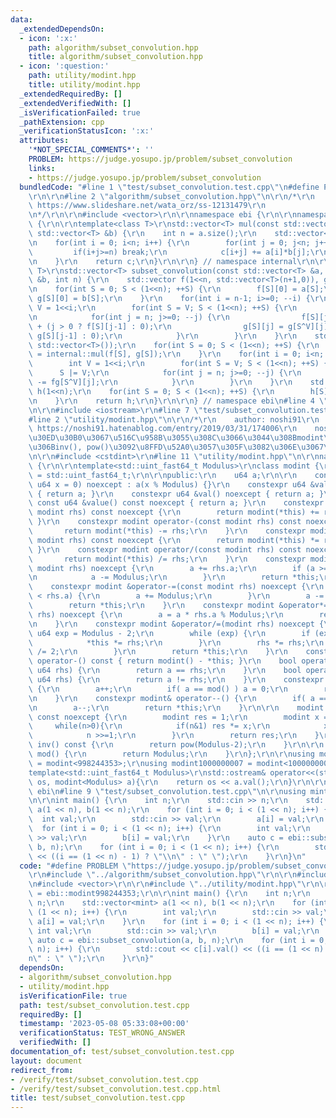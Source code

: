 ```yaml
---
data:
  _extendedDependsOn:
  - icon: ':x:'
    path: algorithm/subset_convolution.hpp
    title: algorithm/subset_convolution.hpp
  - icon: ':question:'
    path: utility/modint.hpp
    title: utility/modint.hpp
  _extendedRequiredBy: []
  _extendedVerifiedWith: []
  _isVerificationFailed: true
  _pathExtension: cpp
  _verificationStatusIcon: ':x:'
  attributes:
    '*NOT_SPECIAL_COMMENTS*': ''
    PROBLEM: https://judge.yosupo.jp/problem/subset_convolution
    links:
    - https://judge.yosupo.jp/problem/subset_convolution
  bundledCode: "#line 1 \"test/subset_convolution.test.cpp\"\n#define PROBLEM \"https://judge.yosupo.jp/problem/subset_convolution\"\
    \r\n\r\n#line 2 \"algorithm/subset_convolution.hpp\"\n\r\n/*\r\n    refernce:\
    \ https://www.slideshare.net/wata_orz/ss-12131479\r\n              https://37zigen.com/subset-convolution/\r\
    \n*/\r\n\r\n#include <vector>\r\n\r\nnamespace ebi {\r\n\r\nnamespace internal\
    \ {\r\n\r\ntemplate<class T>\r\nstd::vector<T> mul(const std::vector<T> &a, const\
    \ std::vector<T> &b) {\r\n    int n = a.size();\r\n    std::vector<T> c(n,0);\r\
    \n    for(int i = 0; i<n; i++) {\r\n        for(int j = 0; j<n; j++) {\r\n   \
    \         if(i+j>=n) break;\r\n            c[i+j] += a[i]*b[j];\r\n        }\r\
    \n    }\r\n    return c;\r\n}\r\n\r\n} // namespace internal\r\n\r\ntemplate<class\
    \ T>\r\nstd::vector<T> subset_convolution(const std::vector<T> &a, const std::vector<T>\
    \ &b, int n) {\r\n    std::vector f(1<<n, std::vector<T>(n+1,0)), g(1<<n, std::vector<T>(n+1,0));\r\
    \n    for(int S = 0; S < (1<<n); ++S) {\r\n        f[S][0] = a[S];\r\n       \
    \ g[S][0] = b[S];\r\n    }\r\n    for(int i = n-1; i>=0; --i) {\r\n        int\
    \ V = 1<<i;\r\n        for(int S = V; S < (1<<n); ++S) {\r\n            S |= V;\r\
    \n            for(int j = n; j>=0; --j) {\r\n                f[S][j] = f[S^V][j]\
    \ + (j > 0 ? f[S][j-1] : 0);\r\n                g[S][j] = g[S^V][j] + (j > 0 ?\
    \ g[S][j-1] : 0);\r\n            }\r\n        }\r\n    }\r\n    std::vector fg(1<<n,\
    \ std::vector<T>());\r\n    for(int S = 0; S < (1<<n); ++S) {\r\n        fg[S]\
    \ = internal::mul(f[S], g[S]);\r\n    }\r\n    for(int i = 0; i<n; ++i) {\r\n\
    \        int V = 1<<i;\r\n        for(int S = V; S < (1<<n); ++S) {\r\n      \
    \      S |= V;\r\n            for(int j = n; j>=0; --j) {\r\n                fg[S][j]\
    \ -= fg[S^V][j];\r\n            }\r\n        }\r\n    }\r\n    std::vector<T>\
    \ h(1<<n);\r\n    for(int S = 0; S < (1<<n); ++S) {\r\n        h[S] = fg[S][__builtin_popcount(S)];\r\
    \n    }\r\n    return h;\r\n}\r\n\r\n} // namespace ebi\n#line 4 \"test/subset_convolution.test.cpp\"\
    \n\r\n#include <iostream>\r\n#line 7 \"test/subset_convolution.test.cpp\"\n\r\n\
    #line 2 \"utility/modint.hpp\"\n\r\n/*\r\n    author: noshi91\r\n    reference:\
    \ https://noshi91.hatenablog.com/entry/2019/03/31/174006\r\n    noshi91\u306E\u30D6\
    \u30ED\u30B0\u3067\u516C\u958B\u3055\u308C\u3066\u3044\u308Bmodint\u3092\u5143\
    \u306Binv(), pow()\u3092\u8FFD\u52A0\u3057\u305F\u3082\u306E\u3067\u3059\r\n*/\r\
    \n\r\n#include <cstdint>\r\n#line 11 \"utility/modint.hpp\"\n\r\nnamespace ebi\
    \ {\r\n\r\ntemplate<std::uint_fast64_t Modulus>\r\nclass modint {\r\n  using u64\
    \ = std::uint_fast64_t;\r\n\r\npublic:\r\n    u64 a;\r\n\r\n    constexpr modint(const\
    \ u64 x = 0) noexcept : a(x % Modulus) {}\r\n    constexpr u64 &value() noexcept\
    \ { return a; }\r\n    constexpr u64 &val() noexcept { return a; }\r\n    constexpr\
    \ const u64 &value() const noexcept { return a; }\r\n    constexpr modint operator+(const\
    \ modint rhs) const noexcept {\r\n        return modint(*this) += rhs;\r\n   \
    \ }\r\n    constexpr modint operator-(const modint rhs) const noexcept {\r\n \
    \       return modint(*this) -= rhs;\r\n    }\r\n    constexpr modint operator*(const\
    \ modint rhs) const noexcept {\r\n        return modint(*this) *= rhs;\r\n   \
    \ }\r\n    constexpr modint operator/(const modint rhs) const noexcept {\r\n \
    \       return modint(*this) /= rhs;\r\n    }\r\n    constexpr modint &operator+=(const\
    \ modint rhs) noexcept {\r\n        a += rhs.a;\r\n        if (a >= Modulus) {\r\
    \n            a -= Modulus;\r\n        }\r\n        return *this;\r\n    }\r\n\
    \    constexpr modint &operator-=(const modint rhs) noexcept {\r\n        if (a\
    \ < rhs.a) {\r\n        a += Modulus;\r\n        }\r\n        a -= rhs.a;\r\n\
    \        return *this;\r\n    }\r\n    constexpr modint &operator*=(const modint\
    \ rhs) noexcept {\r\n        a = a * rhs.a % Modulus;\r\n        return *this;\r\
    \n    }\r\n    constexpr modint &operator/=(modint rhs) noexcept {\r\n       \
    \ u64 exp = Modulus - 2;\r\n        while (exp) {\r\n        if (exp % 2) {\r\n\
    \            *this *= rhs;\r\n        }\r\n        rhs *= rhs;\r\n        exp\
    \ /= 2;\r\n        }\r\n        return *this;\r\n    }\r\n    constexpr modint\
    \ operator-() const { return modint() - *this; }\r\n    bool operator==(const\
    \ u64 rhs) {\r\n        return a == rhs;\r\n    }\r\n    bool operator!=(const\
    \ u64 rhs) {\r\n        return a != rhs;\r\n    }\r\n    constexpr modint& operator++()\
    \ {\r\n        a++;\r\n        if( a == mod() ) a = 0;\r\n        return *this;\r\
    \n    }\r\n    constexpr modint& operator--() {\r\n        if( a == 0 ) a = mod();\r\
    \n        a--;\r\n        return *this;\r\n    }\r\n\r\n    modint pow(u64 n)\
    \ const noexcept {\r\n        modint res = 1;\r\n        modint x = a;\r\n   \
    \     while(n>0){\r\n            if(n&1) res *= x;\r\n            x *= x;\r\n\
    \            n >>=1;\r\n        }\r\n        return res;\r\n    }\r\n    modint\
    \ inv() const {\r\n        return pow(Modulus-2);\r\n    }\r\n\r\n    static u64\
    \ mod() {\r\n        return Modulus;\r\n    }\r\n};\r\n\r\nusing modint998244353\
    \ = modint<998244353>;\r\nusing modint1000000007 = modint<1000000007>;\r\n\r\n\
    template<std::uint_fast64_t Modulus>\r\nstd::ostream& operator<<(std::ostream&\
    \ os, modint<Modulus> a){\r\n    return os << a.val();\r\n}\r\n\r\n} // namespace\
    \ ebi\n#line 9 \"test/subset_convolution.test.cpp\"\n\r\nusing mint = ebi::modint998244353;\r\
    \n\r\nint main() {\r\n    int n;\r\n    std::cin >> n;\r\n    std::vector<mint>\
    \ a(1 << n), b(1 << n);\r\n    for (int i = 0; i < (1 << n); i++) {\r\n      \
    \  int val;\r\n        std::cin >> val;\r\n        a[i] = val;\r\n    }\r\n  \
    \  for (int i = 0; i < (1 << n); i++) {\r\n        int val;\r\n        std::cin\
    \ >> val;\r\n        b[i] = val;\r\n    }\r\n    auto c = ebi::subset_convolution(a,\
    \ b, n);\r\n    for (int i = 0; i < (1 << n); i++) {\r\n        std::cout << c[i].val()\
    \ << ((i == (1 << n) - 1) ? \"\\n\" : \" \");\r\n    }\r\n}\n"
  code: "#define PROBLEM \"https://judge.yosupo.jp/problem/subset_convolution\"\r\n\
    \r\n#include \"../algorithm/subset_convolution.hpp\"\r\n\r\n#include <iostream>\r\
    \n#include <vector>\r\n\r\n#include \"../utility/modint.hpp\"\r\n\r\nusing mint\
    \ = ebi::modint998244353;\r\n\r\nint main() {\r\n    int n;\r\n    std::cin >>\
    \ n;\r\n    std::vector<mint> a(1 << n), b(1 << n);\r\n    for (int i = 0; i <\
    \ (1 << n); i++) {\r\n        int val;\r\n        std::cin >> val;\r\n       \
    \ a[i] = val;\r\n    }\r\n    for (int i = 0; i < (1 << n); i++) {\r\n       \
    \ int val;\r\n        std::cin >> val;\r\n        b[i] = val;\r\n    }\r\n   \
    \ auto c = ebi::subset_convolution(a, b, n);\r\n    for (int i = 0; i < (1 <<\
    \ n); i++) {\r\n        std::cout << c[i].val() << ((i == (1 << n) - 1) ? \"\\\
    n\" : \" \");\r\n    }\r\n}"
  dependsOn:
  - algorithm/subset_convolution.hpp
  - utility/modint.hpp
  isVerificationFile: true
  path: test/subset_convolution.test.cpp
  requiredBy: []
  timestamp: '2023-05-08 05:33:08+00:00'
  verificationStatus: TEST_WRONG_ANSWER
  verifiedWith: []
documentation_of: test/subset_convolution.test.cpp
layout: document
redirect_from:
- /verify/test/subset_convolution.test.cpp
- /verify/test/subset_convolution.test.cpp.html
title: test/subset_convolution.test.cpp
---
```

